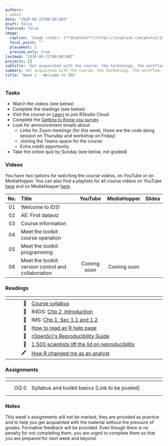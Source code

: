 ```yaml
---
authors:
- admin
date: "2020-09-21T00:00:00Z"
draft: false
featured: false
image:
  caption: 'Image credit: [**Unsplash**](https://unsplash.com/photos/IuLgi9PWETU)'
  focal_point: ""
  placement: 2
  preview_only: true
lastmod: "2020-09-21T00:00:00Z"
projects: []
subtitle: 'Get acquainted with the course, the technology, the workflow, and the skills you will acquire throughout the semester :toolbox:'
summary: Get acquainted with the course, the technology, the workflow, and the skills you will acquire throughout the semester.
title: 'Week 1 - Welcome to IDS'
---
```


### Tasks

- Watch the videos (see below)
- Complete the readings (see below)
- Visit the course on [Learn](https://www.learn.ed.ac.uk/) to join RStudio Cloud
- Complete the [Getting to Know you survey](https://forms.office.com/Pages/ResponsePage.aspx?id=sAafLmkWiUWHiRCgaTTcYRiRHjHRDWhOuLE_6JyNA0dUMkU3TzFXRTkyTFBVVjBLVUVTRDdJVlg2WS4u)
- Look for announcement emails about:
  - Links for Zoom meetings (for this week, these are the code along session on Thursday and workshop on Friday) 
  - Joining the Teams space for the course
  - Extra credit opportunity
- Take the online quiz by Sunday (see below, not graded)

### Videos

You have two options for watching the course videos, on YouTube or on MediaHopper. You can also find a playlists for all course videos on YouTube [here](https://www.youtube.com/playlist?list=PLNUVZZ6hfXX1tyUykCWShOKZdIB0TIhtM) and on MediaHopper [here](https://media.ed.ac.uk/playlist/dedicated/1_6yu2vygq/).

| No. | Title                | YouTube | MediaHopper |  Slides  |
|:---:|:---------------------|:-------:|:-----------:|:--------:|
| 01  | Welcome to IDS!      | [<span style="color: red;"><i class="fab fa-youtube"></i></span>](https://youtu.be/OJ1xR0ObhIw) | [<span style="color: #0A1E3F;"><i class="fas fa-file-video"></i></span>](https://media.ed.ac.uk/media/Week+1+-+01+-+Welcome+to+IDS%21/1_b5uz1e1a) | [<span style="color: #4b5357;"><i class="fas fa-desktop"></i></span>](https://ids-s1-20.github.io/slides/week-01/w1-d01-welcome/w1-d01-welcome.html#1)  |
| 02  | AE: First dataviz    | [<span style="color: red;"><i class="fab fa-youtube"></i></span>](https://youtu.be/r-uTBEclM1E) | [<span style="color: #0A1E3F;"><i class="fas fa-file-video"></i></span>](https://media.ed.ac.uk/media/IDS+-+Week+01+-+02+-+First+dataviz/1_krzz4v2a) | [<span style="color: #4b5357;"><i class="fas fa-desktop"></i></span>](https://ids-s1-20.github.io/slides/week-01/w1-d02-your-turn-unvotes-covid/w1-d02-your-turn-unvotes-covid.html#1) |
| 03  | Course information   | [<span style="color: red;"><i class="fab fa-youtube"></i></span>](https://youtu.be/ICBb9yWwgbA) | [<span style="color: #0A1E3F;"><i class="fas fa-file-video"></i></span>](https://media.ed.ac.uk/media/IDS+-+Week+01+-+03+-+Course+information/1_5kvzfhgv) | [<span style="color: #4b5357;"><i class="fas fa-desktop"></i></span>](https://ids-s1-20.github.io/slides/week-01/w1-d03-course-information/w1-d03-course-information.html#1) |
| 04  | Meet the toolkit: course operation     | [<span style="color: red;"><i class="fab fa-youtube"></i></span>](https://youtu.be/KA4zOPgZqN8) | [<span style="color: #0A1E3F;"><i class="fas fa-file-video"></i></span>](https://media.ed.ac.uk/media/IDS+-+Week+01+-+04+-+Meet+the+toolkitA+Course+operation/1_spbwu8g0) | [<span style="color: #4b5357;"><i class="fas fa-desktop"></i></span>](https://ids-s1-20.github.io/slides/week-01/w1-d04-toolkit-course/w1-d04-toolkit-course.html#1) |
| 05  | Meet the toolkit: programming     | [<span style="color: red;"><i class="fab fa-youtube"></i></span>](https://youtu.be/mTAZLFcpnLI) | [<span style="color: #0A1E3F;"><i class="fas fa-file-video"></i></span>](https://media.ed.ac.uk/media/IDS+-+Week+01+-+05+-+Meet+the+toolkitA+Programming/1_pbi0vuko) | [<span style="color: #4b5357;"><i class="fas fa-desktop"></i></span>](https://ids-s1-20.github.io/slides/week-01/w1-d05-toolkit-r/w1-d05-toolkit-r.html#1) |
| 06  | Meet the toolkit: version control and collaboration     | Coming soon | Coming soon | [<span style="color: #4b5357;"><i class="fas fa-desktop"></i></span>](https://ids-s1-20.github.io/slides/week-01/w1-d05-toolkit-git/w1-d06-toolkit-git.html#1) |

### Readings

| <div style="width:60px"></div>  | <div style="width:420px"></div>  |  <div style="width:190px"></div> |
|----:|---|---|
| :page_facing_up: | [Course syllabus](https://introds.org/) | **Required** | 
| :open_book: | R4DS: [Chp 2, Introduction](https://r4ds.had.co.nz/explore-intro.html) | **Required** |
| :open_book: | IMS: [Chp 1, Sec 1.1 and 1.2](https://openintro-ims.netlify.app/getting-started-with-data.html#basic-stents-strokes) | **Required** |
| :page_facing_up: | [How to read an R help page](https://socviz.co/appendix.html#a-little-more-about-r) | Optional | 
| :page_facing_up: | [rOpenSci's Reproducibility Guide](https://ropensci.github.io/reproducibility-guide/sections/introduction/) | Optional |
| :page_facing_up: | [1,500 scientists lift the lid on reproducibility](https://www.nature.com/news/1-500-scientists-lift-the-lid-on-reproducibility-1.19970) | Optional |
|  :fountain_pen:  | [How R changed me as an analyst](https://nhsrcommunity.com/blog/how-r-changed-me-as-an-analyst/) | Optional

### Assignments

| <div style="width:60px"></div>  | <div style="width:420px"></div> |  <div style="width:190px"></div>   |
|---:|---|---|
| OQ 0  | Syllabus and toolkit basics [Link to be posted] | **Due:** Sun, 27 Sep, 23:59 UK

### Notes

This week's assignments will not be marked, they are provided as practice and to help you get acquainted with the material without the pressure of grades. Formative feedback will be provided. Even though there is no penalty for not completing them, you are urged to complete them so that you are prepared for next week and beyond.

<!--

### Schedule

| <div style="width:60px"></div>  | <div style="width:420px"></div> |  <div style="width:190px"></div>   |
|---:|---|---|
| Lec 01 | [Welcome to Data Science!](/slides/w1_d1-welcome/w1_d1-welcome.html) |
| Lab 01 | [Hello R!](/labs/lab-01/lab-01-hello-R.html) | **Due:** Fri, 20 Sep, 17:00 |
| Lec 02 | [Meet the toolkit](/slides/w1_d2-toolkit/w1_d2-toolkit.html) |
| HW 01  | [Airbnb listings in Edinburgh](/hw/hw-01/hw-01-airbnb-edi.html) | **Due:** Wed, 25 Sep, 17:00
| RT 01  | [Data Visualization Basics](https://rstudio.cloud/learn/primers/1.1) | 
| OQ 01  | [Syllabus, data frames, and plotting](https://minecr.shinyapps.io/ids-01-overview) | **Due:** Fri, 27 Sep, 17:00


### Miscellaneous

| <div style="width:60px"></div>  | <div style="width:420px"></div>  |  <div style="width:190px"></div> |
|----:|---|---|
| :radio_button:  | Take survey: [Getting to know you](https://forms.office.com/Pages/ResponsePage.aspx?id=sAafLmkWiUWHiRCgaTTcYRiRHjHRDWhOuLE_6JyNA0dUN0FDUVBVMVo5NzhMSTA5MFZGQTNRWkNZVS4u) | **Due:** Wed, 18 Sep, 20:00 |
| :speech_balloon:  | Sign up: [Piazza](https://piazza.com/ed.ac.uk/fall2019/math08077) | |
| :page_facing_up:  | Read: [Syllabus](/#syllabus) | |

-->
